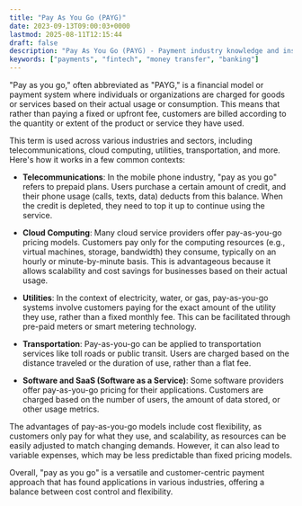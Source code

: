 ```yaml
---
title: "Pay As You Go (PAYG)"
date: 2023-09-13T09:00:03+0000
lastmod: 2025-08-11T12:15:44
draft: false
description: "Pay As You Go (PAYG) - Payment industry knowledge and insights"
keywords: ["payments", "fintech", "money transfer", "banking"]
---
```


"Pay as you go," often abbreviated as "PAYG," is a financial model or payment system where individuals or organizations are charged for goods or services based on their actual usage or consumption. This means that rather than paying a fixed or upfront fee, customers are billed according to the quantity or extent of the product or service they have used.

This term is used across various industries and sectors, including telecommunications, cloud computing, utilities, transportation, and more. Here's how it works in a few common contexts:

- **Telecommunications**: In the mobile phone industry, "pay as you go" refers to prepaid plans. Users purchase a certain amount of credit, and their phone usage (calls, texts, data) deducts from this balance. When the credit is depleted, they need to top it up to continue using the service.

- **Cloud Computing**: Many cloud service providers offer pay-as-you-go pricing models. Customers pay only for the computing resources (e.g., virtual machines, storage, bandwidth) they consume, typically on an hourly or minute-by-minute basis. This is advantageous because it allows scalability and cost savings for businesses based on their actual usage.

- **Utilities**: In the context of electricity, water, or gas, pay-as-you-go systems involve customers paying for the exact amount of the utility they use, rather than a fixed monthly fee. This can be facilitated through pre-paid meters or smart metering technology.

- **Transportation**: Pay-as-you-go can be applied to transportation services like toll roads or public transit. Users are charged based on the distance traveled or the duration of use, rather than a flat fee.

- **Software and SaaS (Software as a Service)**: Some software providers offer pay-as-you-go pricing for their applications. Customers are charged based on the number of users, the amount of data stored, or other usage metrics.

The advantages of pay-as-you-go models include cost flexibility, as customers only pay for what they use, and scalability, as resources can be easily adjusted to match changing demands. However, it can also lead to variable expenses, which may be less predictable than fixed pricing models.

Overall, "pay as you go" is a versatile and customer-centric payment approach that has found applications in various industries, offering a balance between cost control and flexibility.